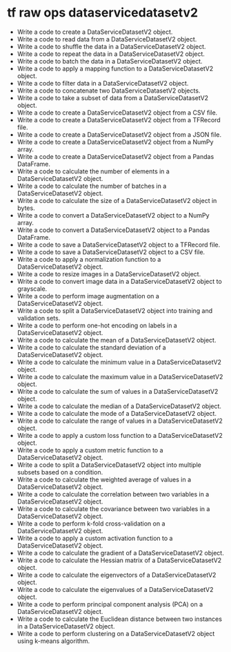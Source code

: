# tf raw ops dataservicedatasetv2

- Write a code to create a DataServiceDatasetV2 object.
- Write a code to read data from a DataServiceDatasetV2 object.
- Write a code to shuffle the data in a DataServiceDatasetV2 object.
- Write a code to repeat the data in a DataServiceDatasetV2 object.
- Write a code to batch the data in a DataServiceDatasetV2 object.
- Write a code to apply a mapping function to a DataServiceDatasetV2 object.
- Write a code to filter data in a DataServiceDatasetV2 object.
- Write a code to concatenate two DataServiceDatasetV2 objects.
- Write a code to take a subset of data from a DataServiceDatasetV2 object.
- Write a code to create a DataServiceDatasetV2 object from a CSV file.
- Write a code to create a DataServiceDatasetV2 object from a TFRecord file.
- Write a code to create a DataServiceDatasetV2 object from a JSON file.
- Write a code to create a DataServiceDatasetV2 object from a NumPy array.
- Write a code to create a DataServiceDatasetV2 object from a Pandas DataFrame.
- Write a code to calculate the number of elements in a DataServiceDatasetV2 object.
- Write a code to calculate the number of batches in a DataServiceDatasetV2 object.
- Write a code to calculate the size of a DataServiceDatasetV2 object in bytes.
- Write a code to convert a DataServiceDatasetV2 object to a NumPy array.
- Write a code to convert a DataServiceDatasetV2 object to a Pandas DataFrame.
- Write a code to save a DataServiceDatasetV2 object to a TFRecord file.
- Write a code to save a DataServiceDatasetV2 object to a CSV file.
- Write a code to apply a normalization function to a DataServiceDatasetV2 object.
- Write a code to resize images in a DataServiceDatasetV2 object.
- Write a code to convert image data in a DataServiceDatasetV2 object to grayscale.
- Write a code to perform image augmentation on a DataServiceDatasetV2 object.
- Write a code to split a DataServiceDatasetV2 object into training and validation sets.
- Write a code to perform one-hot encoding on labels in a DataServiceDatasetV2 object.
- Write a code to calculate the mean of a DataServiceDatasetV2 object.
- Write a code to calculate the standard deviation of a DataServiceDatasetV2 object.
- Write a code to calculate the minimum value in a DataServiceDatasetV2 object.
- Write a code to calculate the maximum value in a DataServiceDatasetV2 object.
- Write a code to calculate the sum of values in a DataServiceDatasetV2 object.
- Write a code to calculate the median of a DataServiceDatasetV2 object.
- Write a code to calculate the mode of a DataServiceDatasetV2 object.
- Write a code to calculate the range of values in a DataServiceDatasetV2 object.
- Write a code to apply a custom loss function to a DataServiceDatasetV2 object.
- Write a code to apply a custom metric function to a DataServiceDatasetV2 object.
- Write a code to split a DataServiceDatasetV2 object into multiple subsets based on a condition.
- Write a code to calculate the weighted average of values in a DataServiceDatasetV2 object.
- Write a code to calculate the correlation between two variables in a DataServiceDatasetV2 object.
- Write a code to calculate the covariance between two variables in a DataServiceDatasetV2 object.
- Write a code to perform k-fold cross-validation on a DataServiceDatasetV2 object.
- Write a code to apply a custom activation function to a DataServiceDatasetV2 object.
- Write a code to calculate the gradient of a DataServiceDatasetV2 object.
- Write a code to calculate the Hessian matrix of a DataServiceDatasetV2 object.
- Write a code to calculate the eigenvectors of a DataServiceDatasetV2 object.
- Write a code to calculate the eigenvalues of a DataServiceDatasetV2 object.
- Write a code to perform principal component analysis (PCA) on a DataServiceDatasetV2 object.
- Write a code to calculate the Euclidean distance between two instances in a DataServiceDatasetV2 object.
- Write a code to perform clustering on a DataServiceDatasetV2 object using k-means algorithm.